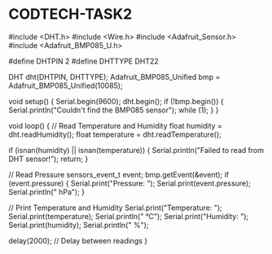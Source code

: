 # CODTECH-TASK2
#include <DHT.h>
#include <Wire.h>
#include <Adafruit_Sensor.h>
#include <Adafruit_BMP085_U.h>

#define DHTPIN 2
#define DHTTYPE DHT22

DHT dht(DHTPIN, DHTTYPE);
Adafruit_BMP085_Unified bmp = Adafruit_BMP085_Unified(10085);

void setup() {
  Serial.begin(9600);
  dht.begin();
  if (!bmp.begin()) {
    Serial.println("Couldn't find the BMP085 sensor");
    while (1);
  }
}

void loop() {
  // Read Temperature and Humidity
  float humidity = dht.readHumidity();
  float temperature = dht.readTemperature();

  if (isnan(humidity) || isnan(temperature)) {
    Serial.println("Failed to read from DHT sensor!");
    return;
  }

  // Read Pressure
  sensors_event_t event;
  bmp.getEvent(&event);
  if (event.pressure) {
    Serial.print("Pressure: ");
    Serial.print(event.pressure);
    Serial.println(" hPa");
  }

  // Print Temperature and Humidity
  Serial.print("Temperature: ");
  Serial.print(temperature);
  Serial.println(" °C");
  Serial.print("Humidity: ");
  Serial.print(humidity);
  Serial.println(" %");

  delay(2000); // Delay between readings
}
